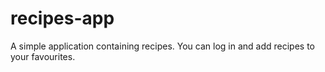 # recipes-app

A simple application containing recipes. You can log in and add recipes to your favourites.
